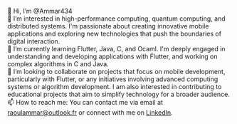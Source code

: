 👋 Hi, I’m @Ammar434
<br>
👀 I’m interested in high-performance computing, quantum computing, and distributed systems. I'm passionate about creating innovative mobile applications and exploring new technologies that push the boundaries of digital interaction.
<br>
🌱 I’m currently learning Flutter, Java, C, and Ocaml. I'm deeply engaged in understanding and developing applications with Flutter, and working on complex algorithms in C and Java.
<br>
💞️ I’m looking to collaborate on projects that focus on mobile development, particularly with Flutter, or any initiatives involving advanced computing systems or algorithm development. I am also interested in contributing to educational projects that aim to simplify technology for a broader audience.
<br>
📫 How to reach me: You can contact me via email at raoulammar@outlook.fr or connect with me on [LinkedIn](https://www.linkedin.com/in/raoul-ammar-houssenbay/).
<!---
Ammar434/Ammar434 is a ✨ special ✨ repository because its `README.md` (this file) appears on your GitHub profile.
You can click the Preview link to take a look at your changes.
--->
